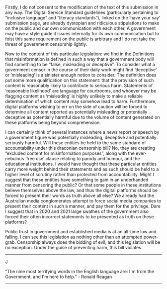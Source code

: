 Firstly, I do not consent to the modification of the text of this submission in any way.
The Digital Service Standard guidelines (particularly pertaining to “inclusive
language” and “literacy standards”), linked on the ‘have your say’ submission page,
are already dystopian and ridiculous stipulations to make on the public and our own
communication with each other. A government may have a style guide it issues
internally for its own communication but to foist this same requirement on the public
is arbitrary and I do not take the threat of government censorship lightly.

Now to the content of this particular legislation: we find in the Definitions that
misinformation is defined in such a way that a government body will find something
to be “false, misleading or deceptive”. To consider what a government censor in the
course of their daily work might find ‘deceptive’ or ‘misleading’ is a sinister enough
notion to consider. The definition does put some more qualification on this statement:
that the provision of such content is reasonably likely to contribute to serious harm.
Statements of ‘reasonable likelihood’ are language for courtrooms, and whoever may
be flagging content as ‘misleading’ is highly unlikely to make a reliable determination
of which content may somehow lead to harm. Furthermore, digital platforms wishing
to err on the side of caution will be forced to determine all content reported as
potentially misleading or potentially deceptive as potentially harmful due to the
volume of content generated on these platforms being beyond comprehension.

I can certainly think of several instances where a news report or speech by a
government figure was potentially misleading, deceptive and potentially seriously
harmful. Will these entities be held to the same standard of accountability under this
draconian censorship bill? No, they are creating “excluded content for misinformation
purposes”, along with the ever-nebulous ‘free use’ clause relating to parody and
humour, and the educational institutions. I would have thought that these particular
entities carry more weight behind their statements and as such should be held to a
higher level of scrutiny rather than protected from accountability. Might I suggest that
these entities have something to gain in an underhanded manner from censoring the
public? Or that some people in these institutions believe themselves above the law,
and thus the digital platforms should be forced to present their words as truth above
all else? We already had the Australian media conglomerates attempt to force social
media companies to present their content in such a manner, and pay them for the
privilege. Dare I suggest that in 2020 and 2021 large swathes of the government
also forced their often incorrect statements to be presented as truth on these
platforms?

Public trust in government and established media is at an all-time low and falling. I
can see this legislation as nothing other than an attempted power-grab. Censorship
always does the bidding of evil, and this legislation will be no exception. Under the
guise of preventing harm, this bill violates.


-----

J

“The nine most terrifying words in the English language are: I'm from the
Government, and I'm here to help.” - Ronald Reagan


-----


